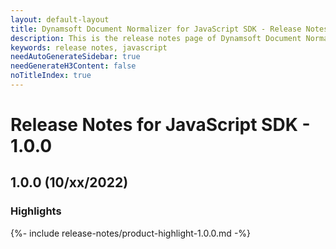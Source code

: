 ```yaml
---
layout: default-layout
title: Dynamsoft Document Normalizer for JavaScript SDK - Release Notes
description: This is the release notes page of Dynamsoft Document Normalizer for JavaScript SDK v1.0.0.
keywords: release notes, javascript
needAutoGenerateSidebar: true
needGenerateH3Content: false
noTitleIndex: true
---
```


# Release Notes for JavaScript SDK - 1.0.0

## 1.0.0 (10/xx/2022)

### Highlights

{%- include release-notes/product-highlight-1.0.0.md -%}
